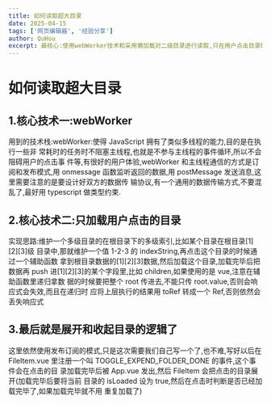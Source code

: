 ```yaml
---
title: 如何读取超大目录
date: 2025-04-15
tags: ['网页编辑器', '经验分享']
author: QuHou
excerpt: 最核心:使用webWorker技术和采用懒加载对二级目录进行读取,只在用户点击目录时才对其进行读取
---
```


# 如何读取超大目录

## 1.核心技术一:webWorker

用到的技术栈:webWorker:使得 JavaScript 拥有了类似多线程的能力,目的是在执行一些非
常耗时的任务时不阻塞主线程,也就是不参与主线程的事件循环,所以不会阻碍用户的点击事
件等,有很好的用户体验,webWorker 和主线程通信的方式是订阅和发布模式,用 onmessage
函数监听返回的数据,用 postMessage 发送消息,这里需要注意的是要设计好双方的数据传
输协议,有一个通用的数据传输方式,不要混乱了,最好用 typescript 做类型约束.

## 2.核心技术二:只加载用户点击的目录

实现思路:维护一个多级目录的在根目录下的多级索引,比如某个目录在根目录[1][2][3]级
目录中,那就维护一个值 1-2-3 的 indexString,再点击这个目录的时候通过一个辅助函数
拿到根目录数据的[1][2][3]数据,然后加载这个目录,加载完毕后把数据再 push
进[1][2][3]的某个字段里,比如 children,如果使用的是 vue,注意在辅助函数里递归拿数
据的时候要把整个 root 传进去,不能只传 root.value,否则会响应式会失效,而且在递归时
应将上层执行的结果用 toRef 转成一个 Ref,否则依然会丢失响应式

## 3.最后就是展开和收起目录的逻辑了

这里依然使用发布订阅的模式,只是这次需要我们自己写一个了,也不难,写好以后在
FileItem.vue 里注册一个叫 TOGGLE_EXPEND_FOLDER_DONE 的事件,这个事件会在点击的目
录加载完毕后被 App.vue 发出,然后 FileItem 会把点击的目录展开(加载完毕后要将当前
目录的 isLoaded 设为 true,然后在点击时判断是否已经加载完毕了,如果加载完毕就不用
重复加载了)
